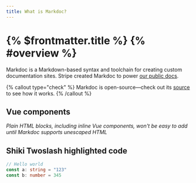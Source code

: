 ```yaml
---
title: What is Markdoc?
---
```


# {% $frontmatter.title %} {% #overview %}

Markdoc is a Markdown-based syntax and toolchain for creating custom documentation sites. Stripe created Markdoc to power [our public docs](http://stripe.com/docs).

{% callout type="check" %}
Markdoc is open-source—check out its [source](http://github.com/markdoc/markdoc) to see how it works.
{% /callout %}

## Vue components

_Plain HTML blocks, including inline Vue components, won't be easy to add until Markdoc supports unescaped HTML_

<MyComponent />


## Shiki Twoslash highlighted code

```ts
// Hello world
const a: string = "123"
const b: number = 345
```
